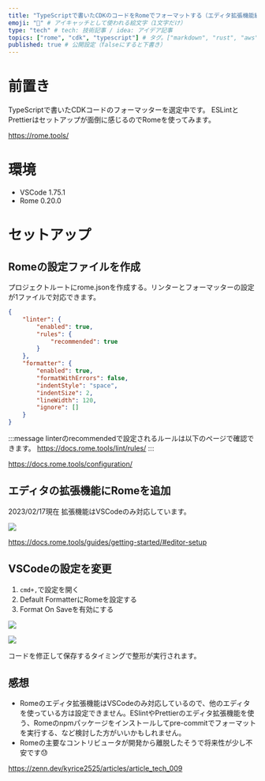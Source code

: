 ```yaml
---
title: "TypeScriptで書いたCDKのコードをRomeでフォーマットする（エディタ拡張機能編）" # 記事のタイトル
emoji: "🚪" # アイキャッチとして使われる絵文字（1文字だけ）
type: "tech" # tech: 技術記事 / idea: アイデア記事
topics: ["rome", "cdk", "typescript"] # タグ。["markdown", "rust", "aws"]のように指定する
published: true # 公開設定（falseにすると下書き）
---
```


# 前置き
TypeScriptで書いたCDKコードのフォーマッターを選定中です。
ESLintとPrettierはセットアップが面倒に感じるのでRomeを使ってみます。

https://rome.tools/

# 環境
- VSCode 1.75.1
- Rome 0.20.0

# セットアップ
## Romeの設定ファイルを作成
プロジェクトルートにrome.jsonを作成する。リンターとフォーマッターの設定が1ファイルで対応できます。

```json
{
    "linter": {
        "enabled": true,
        "rules": {
            "recommended": true
        }
    },
    "formatter": {
        "enabled": true,
        "formatWithErrors": false,
        "indentStyle": "space",
        "indentSize": 2,
        "lineWidth": 120,
        "ignore": []
    }
}
```

:::message
linterのrecommendedで設定されるルールは以下のページで確認できます。 https://docs.rome.tools/lint/rules/
:::


https://docs.rome.tools/configuration/

## エディタの拡張機能にRomeを追加
2023/02/17現在 拡張機能はVSCodeのみ対応しています。

![](https://storage.googleapis.com/zenn-user-upload/294798af3cd6-20230217.png)

https://docs.rome.tools/guides/getting-started/#editor-setup

## VSCodeの設定を変更
1. `cmd+,`で設定を開く
1. Default FormatterにRomeを設定する
1. Format On Saveを有効にする

![](https://storage.googleapis.com/zenn-user-upload/3ae5a484c1df-20230217.png)

![](https://storage.googleapis.com/zenn-user-upload/a1b5259045ea-20230217.png)

コードを修正して保存するタイミングで整形が実行されます。

## 感想
- Romeのエディタ拡張機能はVSCodeのみ対応しているので、他のエディタを使っている方は設定できません。ESlintやPrettierのエディタ拡張機能を使う、Romeのnpmパッケージをインストールしてpre-commitでフォーマットを実行する、など検討した方がいいかもしれません。
- Romeの主要なコントリビュータが開発から離脱したそうで将来性が少し不安です😓

https://zenn.dev/kyrice2525/articles/article_tech_009
